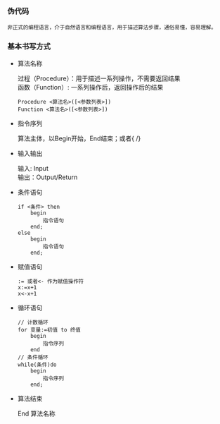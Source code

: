### 伪代码

    非正式的编程语言，介于自然语言和编程语言，用于描述算法步骤，通俗易懂，容易理解。

### 基本书写方式

- 算法名称

    过程（Procedure）：用于描述一系列操作，不需要返回结果  
    函数（Function）: 一系列操作后，返回操作后的结果
    ```
    Procedure <算法名>([<参数列表>])
    Function <算法名>([<参数列表>])
    ```

- 指令序列
  
    算法主体，以Begin开始，End结束；或者{ /}

- 输入输出

    输入: Input  
    输出：Output/Return

- 条件语句
    ```
    if <条件> then
        begin
            指令语句
        end;
    else
        begin
            指令语句
        end;
    ```

- 赋值语句

    ```
    := 或者<- 作为赋值操作符
    x:=x+1
    x<-x+1
    ```
- 循环语句

    ```
    // 计数循环
    for 变量:=初值 to 终值
        begin
            指令序列
        end
    // 条件循环
    while(条件)do
        begin
            指令序列
        end;
    ```

- 算法结束

    End 算法名称